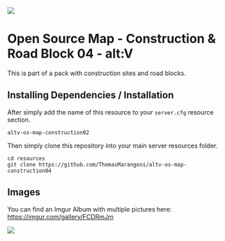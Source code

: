 ![](https://i.imgur.com/xco02FP.jpg)

# Open Source Map - Construction & Road Block 04 - alt:V
This is part of a pack with construction sites and road blocks.
## Installing Dependencies / Installation

After simply add the name of this resource to your `server.cfg` resource section.

`altv-os-map-construction02`

Then simply clone this repository into your main server resources folder.

```
cd resources
git clone https://github.com/ThomasMarangoni/altv-os-map-construction04
```

## Images
You can find an Imgur Album with multiple pictures here:
https://imgur.com/gallery/FCDRmJm

![](https://i.imgur.com/xco02FP.jpg)
